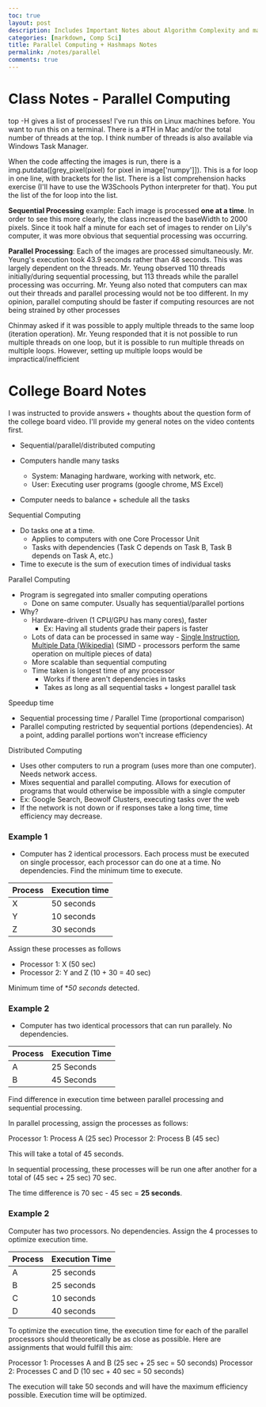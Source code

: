 ```yaml
---
toc: true
layout: post
description: Includes Important Notes about Algorithm Complexity and managing high volumes of complexity
categories: [markdown, Comp Sci]
title: Parallel Computing + Hashmaps Notes
permalink: /notes/parallel
comments: true
---
```


# Class Notes - Parallel Computing

top -H gives a list of processes! I've run this on Linux machines before. You want to run this on a terminal. There is a #TH in Mac and/or the total number of threads at the top. I think number of threads is also available via Windows Task Manager.

When the code affecting the images is run, there is a img.putdata([grey_pixel(pixel) for pixel in image['numpy']]). This is a for loop in one line, with brackets for the list. There is a list comprehension hacks exercise (I'll have to use the W3Schools Python interpreter for that). You put the list of the for loop into the list.

**Sequential Processing** example: Each image is processed **one at a time**. In order to see this more clearly, the class increased the baseWidth to 2000 pixels. Since it took half a minute for each set of images to render on Lily's computer, it was more obvious that sequential processing was occurring.

**Parallel Processing**: Each of the images are processed simultaneously. Mr. Yeung's execution took 43.9 seconds rather than 48 seconds. This was largely dependent on the threads. Mr. Yeung observed 110 threads initially/during sequential processing, but 113 threads while the parallel processing was occurring. Mr. Yeung also noted that computers can max out their threads and parallel processing would not be too different. In my opinion, parallel computing should be faster if computing resources are not being strained by other processes

Chinmay asked if it was possible to apply multiple threads to the same loop (iteration operation). Mr. Yeung responded that it is not possible to run multiple threads on one loop, but it is possible to run multiple threads on multiple loops. However, setting up multiple loops would be impractical/inefficient 

# College Board Notes

I was instructed to provide answers + thoughts about the question form of the college board video. I'll provide my general notes on the video contents first.


- Sequential/parallel/distributed computing

- Computers handle many tasks
   - System: Managing hardware, working with network, etc.
   - User: Executing user programs (google chrome, MS Excel)
- Computer needs to balance + schedule all the tasks


Sequential Computing
- Do tasks one at a time.
   - Applies to computers with one Core Processor Unit
   - Tasks with dependencies (Task C depends on Task B, Task B depends on Task A, etc.)
- Time to execute is the sum of execution times of individual tasks


Parallel Computing
- Program is segregated into smaller computing operations
  - Done on same computer. Usually has sequential/parallel portions
- Why?
  - Hardware-driven (1 CPU/GPU has many cores), faster
    - Ex: Having all students grade their papers is faster
  - Lots of data can be processed in same way - [Single Instruction, Multiple Data (Wikipedia)](https://en.wikipedia.org/wiki/Single_instruction,_multiple_data) (SIMD - processors perform the same operation on multiple pieces of data)
  - More scalable than sequential computing
  - Time taken is longest time of any processor
    - Works if there aren't dependencies in tasks
    - Takes as long as all sequential tasks + longest parallel task

Speedup time
 - Sequential processing time / Parallel Time (proportional comparison)
 - Parallel computing restricted by sequential portions (dependencies). At a point, adding parallel portions won't increase efficiency


Distributed Computing
- Uses other computers to run a program (uses more than one computer). Needs network access.
 - Mixes sequential and parallel computing. Allows for execution of programs that would otherwise be impossible with a single computer
- Ex: Google Search, Beowolf Clusters, executing tasks over the web
- If the network is not down or if responses take a long time, time efficiency may decrease.


### Example 1

- Computer has 2 identical processors. Each process must be executed on single processor, each processor can do one at a time. No dependencies. Find the minimum time to execute.

| Process | Execution time |
|-|-|
| X | 50 seconds |
| Y | 10 seconds | 
| Z | 30 seconds |

Assign these processes as follows
- Processor 1: X (50 sec)
- Processor 2: Y and Z (10 + 30 = 40 sec)

Minimum time of **50 seconds* detected.

### Example 2

- Computer has two identical processors that can run parallely. No dependencies.

| Process | Execution Time |
|-|-|
| A | 25 Seconds |
| B | 45 Seconds | 

Find difference in execution time between parallel processing and sequential processing.

In parallel processing, assign the processes as follows:

Processor 1: Process A (25 sec)
Processor 2: Process B (45 sec)

This will take a total of 45 seconds.

In sequential processing, these processes will be run one after another for a total of (45 sec + 25 sec) 70 sec. 

The time difference is 70 sec - 45 sec = **25 seconds**.

### Example 2

Computer has two processors. No dependencies. Assign the 4 processes to optimize execution time.

| Process | Execution Time |
|-|-|
| A | 25 seconds |
| B | 25 seconds |
| C | 10 seconds |
| D | 40 seconds |

To optimize the execution time, the execution time for each of the parallel processors should theoretically be as close as possible. Here are assignments that would fulfill this aim:

Processor 1: Processes A and B (25 sec + 25 sec = 50 seconds)
Processor 2: Processes C and D (10 sec + 40 sec = 50 seconds)

The execution will take 50 seconds and will have the maximum efficiency possible. Execution time will be optimized.
